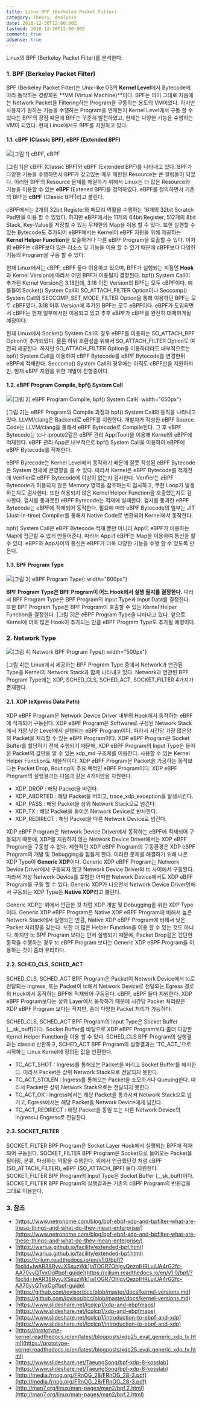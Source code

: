 ```yaml
---
title: Linux BPF (Berkeley Packet Filter)
category: Theory, Analysis
date: 2018-12-30T12:00:00Z
lastmod: 2018-12-30T12:00:00Z
comment: true
adsense: true
---
```


Linux의 BPF (Berkeley Packet Filter)를 분석한다.

### 1. BPF (Berkeley Packet Filter)

BPF (Berkeley Packet Filter)는 Unix-like OS의 **Kernel Level**에서 Bytecode에 따라 동작하는 경량화된 **VM (Virtual Machine)**이다. BPF는 의미 그대로 처음에는 Network Packet을 Filtering하는 Program을 구동하는 용도의 VM이었다. 하지만 사용자가 원하는 기능을 수행하는 Program을 언제든지 Kernel Level에서 구동 할 수 있다는 BPF의 장점 때문에 BPF는 꾸준히 발전하였고, 현재는 다양한 기능을 수행하는 VM이 되었다. 현재 Linux에서도 BPF를 지원하고 있다.

#### 1.1. cBPF (Classic BPF), eBPF (Extended BPF)

![[그림 1] cBPF, eBPF]({{site.baseurl}}/images/theory_analysis/Linux_BPF/cBPF_eBPF.PNG)

[그림 1]은 cBPF (Classic BPF)와 eBPF (Extended BPF)를 나타내고 있다. BPF가 다양한 기능을 수행하면서 BPF가 갖고있는 매우 제한된 Resource는 큰 걸림돌이 되었다. 이러한 BPF의 Resource 문제를 해결하기 위해서 Linux는 더 많은 Resource와 기능을 이용할 수 있는 **eBPF** (Extened BPF)를 정의하였다. eBPF를 정의하면서 기존의 BPF는 **cBPF** (Classic BPF)라고 불린다.

cBPF에서는 2개의 32bit Register와 메모리 역활을 수행하는 16개의 32bit Scratch Pad만을 이용 할 수 있었다. 하지만 eBPF에서는 11개의 64bit Register, 512개의 8bit Stack, Key-Value를 저장할 수 있는 무제한의 Map을 이용 할 수 있다. 또한 실행할 수 있는 Bytecode도 추가되어 eBPF에서는 Kernel이 eBPF 지원을 위해 제공하는 **Kernel Helper Function**을 호출하거나 다른 eBPF Program을 호촐할 수 있다. 이처럼 eBPF는 cBPF보다 많은 리소스 및 기능을 이용 할 수 있기 때문에 cBPF보다 다양한 기능의 Program을 구동 할 수 있다.

현재 Linux에서는 cBPF, eBPF 둘다 이용하고 있으며, BPF가 실행되는 지점인 **Hook**과 Kernel Version에 따라서 어떤 BPF가 이용될지 결정된다. bpf() System Call이 추가된 Kernel Version은 3.18인데, 3.18 이전 Version의 BPF는 모두 cBPF이다. 예를들어 Socket() System Call의 SO_ATTACH_FILTER Option이나 Seccomp() System Call의 SECCOMP_SET_MODE_FILTER Option을 통해 이용하던 BPF는 모두 cBPF였다. 3.18 이후 Version에 추가된 BPF는 모두 eBPF이다. eBPF가 도입되면서 cBPF는 현재 일부에서만 이용되고 있고 추후 eBPF가 cBPF를 완전히 대체하게될 예정이다.

현재 Linux에서 Socket() System Call의 경우 eBPF를 이용하는 SO_ATTACH_BPF Option이 추가되었다. 물론 하위 호환성을 위해서 SO_ATTACH_FILTER Option도 여전히 제공한다. 하지만 SO_ATTACH_FILTER Option을 이용하더라도 내부적으로는 bpf() System Call을 이용하여 cBPF Bytecode를 eBPF Bytecode를 변경한뒤 eBPF에 적재한다. Seccomp() System Call의 경우에는 아직도 cBPF만을 지원하지만, 현재 eBPF 지원을 위한 개발이 진행중이다.

#### 1.2. eBPF Program Compile, bpf() System Call

![[그림 2] eBPF Program Compile, bpf() System Call]({{site.baseurl}}/images/theory_analysis/Linux_BPF/Compile_bpf_Syscall.PNG){: width="650px"}

[그림 2]는 eBPF Program의 Compile 과정과 bpf() System Call의 동작을 나타내고 있다. LLVM/clang은 Backend로 eBPF를 지원한다. 개발자가 작성한 eBPF Source Code는 LLVM/clang을 통해서 eBPF Bytecode로 Compile된다. 그 후 eBPF Bytecode는 tc나 iproute2같은 eBPF 관리 App(Tool)을 이용해 Kernel의 eBPF에 적재된다. eBPF 관리 App은 내부적으로 bpf() System Call을 이용하여 eBPF에 eBPF Bytecode를 적재한다.

eBPF Bytecode는 Kernel Level에서 동작하기 때문에 잘못 작성된 eBPF Bytecode은 System 전체에 큰영향을 줄 수 있다. 따라서 Kernel은 eBPF Bytecode를 적재전에 Verifier로 eBPF Bytecode에 이상이 없는지 검사한다. Verifier는 eBPF Bytecode가 허용되지 않은 Memory 영역을 참조하는지 검사하고, 무한 Loop가 발생하는지도 검사한다. 또한 허용되지 않은 Kernel Helper Function을 호출했는지도 검사한다. 검사를 통과못한 eBPF Bytecode는 적재에 실패한다. 검사를 통과한 eBPF Bytecode는 eBPF에 적재되어 동작한다. 필요에 따라 eBPF Bytecode의 일부는 JIT (Just-in-time) Compiler를 통해서 Native Code로 변환되어 Kernel에서 동작한다.

bpf() System Call은 eBPF Bytecode 적재 뿐만 아니라 App이 eBPF가 이용하는 Map에 접근할 수 있게 만들어준다. 따라서 App과 eBPF는 Map을 이용하여 통신을 할 수 있다. eBPF와 App사이의 통신은 eBPF가 더욱 다양한 기능을 수행 할 수 있도록 만든다.

#### 1.3. BPF Program Type

![[그림 3] eBPF Program Type]({{site.baseurl}}/images/theory_analysis/Linux_BPF/eBPF_Program_Type.PNG){: width="600px"}

**BPF Program Type은 BPF Program이 어느 Hook에서 실행 될지를 결정한다.** 따라서 BPF Program Type은 BPF Program의 Input Type과 Input Data를 결정한다. 또한 BPF Program Type은 BPF Program이 호출할 수 있는 Kernel Helper Function을 결정한다. [그림 3]은 eBPF Program Type을 나타내고 있다. 앞으로 Kernel에 더욱 많은 Hook이 추가되는 만큼 eBPF Program Type도 추가될 예정이다.

### 2. Network Type

![[그림 4] Network BPF Program Type]({{site.baseurl}}/images/theory_analysis/Linux_BPF/BPF_Net_Type.PNG){: width="500px"}

[그림 4]는 Linux에서 제공하는 BPF Program Type 중에서 Network과 연관된 Type을 Kernel의 Network Stack과 함께 나타내고 있다. Network과 연관된 BPF Program Type에는 XDP, SCHED_CLS, SCHED_ACT, SOCKET_FILTER 4가지가 존재한다.

#### 2.1. XDP (eXpress Data Path)

XDP eBPF Program은 Network Device Driver 내부의 Hook에서 동작하는 eBPF에 적재되어 구동된다. XDP eBPF Program은 Software로 구성된 Network Stack에서 가장 낮은 Level에서 실행되는 eBPF Program이다. 따라서 시간당 가장 많은양의 Packet을 처리할 수 있는 eBPF Program이다. XDP eBPF Program은 Socket Buffer를 할당하기 전에 수행되기 때문에, XDP eBPF Program의 Input Type은 들어온 Packet의 값만을 알 수 있는 xdp_md 구조체를 이용한다. 사용할 수 있는 Kernel Helper Function도 제한적이다. XDP eBPF Program은 Packet을 가공하는 동작보다는 Packet Drop, Routing이 주요 목적인 eBPF Program이다. XDP eBPF Program의 실행결과는 다음과 같은 4가지만을 지원한다.

* XDP_DROP : 해당 Packet을 버린다.
* XDP_ABORTED : 해당 Packet을 버리고, trace_xdp_exception을 발생시킨다.
* XDP_PASS : 해당 Packet을 상위 Network Stack으로 넘긴다.
* XDP_TX : 해당 Packet을 들어온 Network Device로 반사한다.
* XDP_REDIRECT : 해당 Packet을 다른 Network Device로 넘긴다.

XDP eBPF Program은 Network Device Driver에서 동작하는 eBPF에 적재되어 구동되기 때문에, XDP를 지원하지 않는 Network Device Driver에서는 XDP eBPF Program을 구동할 수 없다. 제한적인 XDP eBPF Program의 구동환경은 XDP eBPF Program의 개발 및 Debugging을 힘들게 한다. 이러한 문제를 해결하기 위해 나온 XDP Type이 **Generic XDP**이다. Generic XDP eBPF Program는 Network Device Driver에서 구동되지 않고 Network Device Driver와 tc 사이에서 구동된다. 따라서 가상 Network Device를 포함한 어떠한 Network Device에서도 XDP eBPF Program을 구동 할 수 있다. Generic XDP가 나오면서 Network Device Driver안에서 구동되는 XDP Type은 **Native XDP**라고 불린다.

Generic XDP는 위에서 언급한 것 처럼 XDP 개발 및 Debugging을 위한 XDP Type이다. Generic XDP eBPF Program은 Native XDP eBPF Program에 비해서 높은 Network Stack에서 실행되는 만큼, Native XDP eBPF Program에 비해서 낮은 Packet 처리량을 갖는다. 또한 더 많은 Helper Function을 이용 할 수 있는 것도 아니다. 하지만 tc BPF Program 보다는 먼저 실행되기 때문에, Packet Drop같은 간단한 동작을 수행하는 경우 tc eBPF Program 보다는 Generic XDP eBPF Program을 이용하는 것이 좀더 유리하다.

#### 2.2. SCHED_CLS, SCHED_ACT

SCHED_CLS, SCHED_ACT BPF Program은 Packet이 Network Device에서 tc로 전달되는 Ingress, 또는 Packet이 tc에서 Network Device로 전달되는 Egress 경로의 Hook에서 동작하는 BPF에 적재되어 구동된다. cBFP, eBPF 둘다 지원한다. XDP eBPF Program보다는 상위 Layer에서 동작하기 때문에 시간당 Packet 처리량은 XDP eBPF Program 보다는 적지만, 좀더 다양한 Packet 처리가 가능하다.

SCHED_CLS, SCHED_ACT BPF Program의 Input Type은 Socket Buffer (\_\_sk_buff)이다. Socket Buffer를 바탕으로 XDP eBPF Program보다 좀더 다양한 Kernel Helper Function을 이용 할 수 있다. SCHED_CLS BPF Program의 실행결과는 classid 반환하고, SCHED_ACT BPF Program의 실행결과는 'TC_ACT_'으로 시작하는 Linux Kernel에 정의된 값을 반환한다.

* TC_ACT_SHOT : Ingress를 통해오는 Packet을 버리고 Socket Buffer를 해지한다. 따라서 Packet은 상위 Network Stack으로 전달되지 못한다.
* TC_ACT_STOLEN : Ingress를 통해오는 Packet을 소모하거나 Queuing한다. 따라서 Packet은 상위 Network Stack으로는 전달되지 못한다.
* TC_ACT_OK : Ingress에서는 해당 Packet을 통과시켜 Network Stack으로 넘기고, Egress에서는 해당 Packet을 Network Device에게 넘긴다.
* TC_ACT_REDIRECT : 해당 Packet을 동일 또는 다른 Network Device의 Ingress나 Engress로 전달한다.

#### 2.3. SOCKET_FILTER

SOCKET_FILTER BPF Program은 Socket Layer Hook에서 실행되는 BPF에 적재되어 구동된다. SOCKET_FILTER BPF Program은 Socket으로 들어오는 Packet을 필터링, 분류, 파싱하는 역활을 수행한다. 위에서 언급했던것 처럼 cBPF (SO_ATTACH_FILTER), eBPF (SO_ATTACH_BPF) 둘다 지원한다. SOCKET_FILTER BPF Program의 Input Type은 Socket Buffer (__sk_buff)이다. SOCKET_FILTER BPF Program의 실행결과는 기존의 cBPF Program의 반환값을 그대로 이용한다.

### 3. 참조

* [https://www.netronome.com/blog/bpf-ebpf-xdp-and-bpfilter-what-are-these-things-and-what-do-they-mean-enterprise/](https://www.netronome.com/blog/bpf-ebpf-xdp-and-bpfilter-what-are-these-things-and-what-do-they-mean-enterprise/)
* [https://wariua.github.io/facility/extended-bpf.html](https://wariua.github.io/facility/extended-bpf.html)
* [https://cilium.readthedocs.io/en/v1.0/bpf/?fbclid=IwAR38RyvJXSsuzWk1jaTOGR7OhlgvQezoIHRLuiUA4rG2fc-AA70yyQTvxOg#bpf-guide](https://cilium.readthedocs.io/en/v1.0/bpf/?fbclid=IwAR38RyvJXSsuzWk1jaTOGR7OhlgvQezoIHRLuiUA4rG2fc-AA70yyQTvxOg#bpf-guide)
* [https://github.com/iovisor/bcc/blob/master/docs/kernel-versions.md](https://github.com/iovisor/bcc/blob/master/docs/kernel-versions.md)
* [https://www.slideshare.net/lcplcp1/xdp-and-ebpfmaps](https://www.slideshare.net/lcplcp1/xdp-and-ebpfmaps)
* [https://www.slideshare.net/lcplcp1/introduction-to-ebpf-and-xdp](https://www.slideshare.net/lcplcp1/introduction-to-ebpf-and-xdp)
* [https://prototype-kernel.readthedocs.io/en/latest/blogposts/xdp25_eval_generic_xdp_tx.html](https://prototype-kernel.readthedocs.io/en/latest/blogposts/xdp25_eval_generic_xdp_tx.html)
* [https://www.slideshare.net/TaeungSong/bpf-xdp-8-kosslab](https://www.slideshare.net/TaeungSong/bpf-xdp-8-kosslab)
* [http://media.frnog.org/FRnOG_28/FRnOG_28-3.pdf](http://media.frnog.org/FRnOG_28/FRnOG_28-3.pdf)
* [http://man7.org/linux/man-pages/man2/bpf.2.html](http://man7.org/linux/man-pages/man2/bpf.2.html)